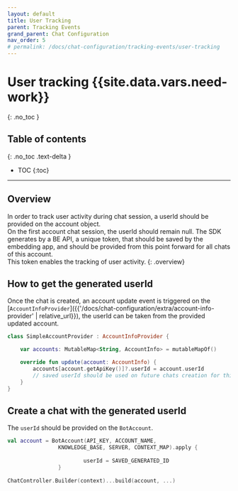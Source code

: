 ```yaml
---
layout: default
title: User Tracking
parent: Tracking Events
grand_parent: Chat Configuration
nav_order: 5
# permalink: /docs/chat-configuration/tracking-events/user-tracking
---
```


# User tracking {{site.data.vars.need-work}}
{: .no_toc }

## Table of contents
{: .no_toc .text-delta }

- TOC
{:toc}

---

## Overview
In order to track user activity during chat session, a userId should be provided on the account object.   
On the first account chat session, the userId should remain null. The SDK generates by a BE API, a unique token, that should be saved by the embedding app, and should be provided from this point forward for all chats of this account.   
This token enables the tracking of user activity.
{: .overview}

## How to get the generated userId
Once the chat is created, an account update event is triggered on the [`AccountInfoProvider`]({{'/docs/chat-configuration/extra/account-info-provider' | relative_url}}), the userId can be taken from the provided updated account.

```kotlin
class SimpleAccountProvider : AccountInfoProvider {

    var accounts: MutableMap<String, AccountInfo> = mutableMapOf()

    override fun update(account: AccountInfo) {
        accounts[account.getApiKey()]?.userId = account.userId
        // saved userId should be used on future chats creation for this account
    }
}
```

## Create a chat with the generated userId

The `userId` should be provided on the `BotAccount`.
```kotlin
val account = BotAccount(API_KEY, ACCOUNT_NAME,
                KNOWLEDGE_BASE, SERVER, CONTEXT_MAP).apply {
                        
                        userId = SAVED_GENERATED_ID
                } 
                
ChatController.Builder(context)...build(account, ...)
```

